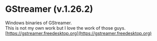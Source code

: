 # GStreamer (v.1.26.2)

Windows binaries of GStreamer.   
This is not my own work but I love the work of those guys.  
[https://gstreamer.freedesktop.org](https://gstreamer.freedesktop.org)
